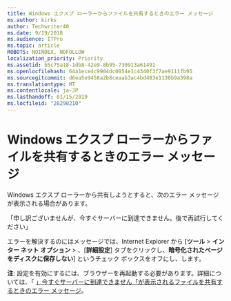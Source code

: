 ```yaml
---
title: Windows エクスプ ローラーからファイルを共有するときのエラー メッセージ
ms.author: kirks
author: Techwriter40
ms.date: 9/19/2018
ms.audience: ITPro
ms.topic: article
ROBOTS: NOINDEX, NOFOLLOW
localization_priority: Priority
ms.assetid: b5c75a18-1db8-42e9-8b95-730913a61491
ms.openlocfilehash: 64a1ece4c9904dc0054e1c4340f3f7ae9111fb95
ms.sourcegitcommit: d6ea5e9458a2b8ceaab3ac4bd483e1130b9a398a
ms.translationtype: MT
ms.contentlocale: ja-JP
ms.lasthandoff: 01/15/2019
ms.locfileid: "28298210"
---
```

# <a name="error-message-when-sharing-files-from-windows-explorer"></a>Windows エクスプ ローラーからファイルを共有するときのエラー メッセージ

Windows エクスプ ローラーから共有しようとすると、次のエラー メッセージが表示される場合があります。
  
「申し訳ございませんが、今すぐサーバーに到達できません。後で再試行してください」
  
エラーを解決するのにはメッセージでは、Internet Explorer から [**ツール** \> **インター ネット オプション** \> 、[**詳細設定**] タブをクリックし、**暗号化されたページをディスクに保存しない**] というチェック ボックスをオフにし、します。 
  
 **注**: 設定を有効にするには、ブラウザーを再起動する必要があります。詳細については、「 [」今すぐサーバーに到達できません「が表示されるファイルを共有するときのエラー メッセージ](https://go.microsoft.com/fwlink/?linkid=2022914)。
  

